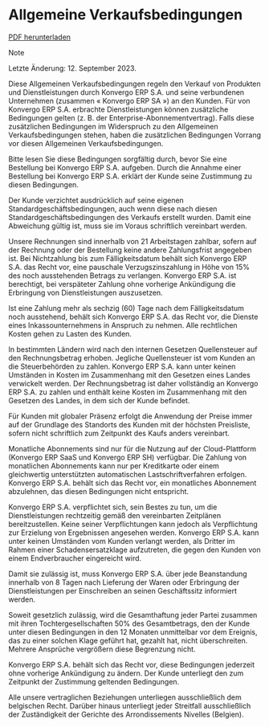 # Allgemeine Verkaufsbedingungen

[PDF
herunterladen](https://www.odoo.com/documentation/16.0/terms_of_sale_de.pdf)

<div class="alert alert-primary">
<p class="alert-title">
Note</p><p>Letzte Änderung: 12. September 2023.</p>
</div>

Diese Allgemeinen Verkaufsbedingungen regeln den Verkauf von Produkten und
Dienstleistungen durch Konvergo ERP S.A. und seine verbundenen Unternehmen (zusammen «
Konvergo ERP SA ») an den Kunden. Für von Konvergo ERP S.A. erbrachte Dienstleistungen können
zusätzliche Bedingungen gelten (z. B. der Enterprise-Abonnementvertrag). Falls
diese zusätzlichen Bedingungen im Widerspruch zu den Allgemeinen
Verkaufsbedingungen stehen, haben die zusätzlichen Bedingungen Vorrang vor
diesen Allgemeinen Verkaufsbedingungen.

Bitte lesen Sie diese Bedingungen sorgfältig durch, bevor Sie eine Bestellung
bei Konvergo ERP S.A. aufgeben. Durch die Annahme einer Bestellung bei Konvergo ERP S.A.
erklärt der Kunde seine Zustimmung zu diesen Bedingungen.

Der Kunde verzichtet ausdrücklich auf seine eigenen
Standardgeschäftsbedingungen, auch wenn diese nach diesen
Standardgeschäftsbedingungen des Verkaufs erstellt wurden. Damit eine
Abweichung gültig ist, muss sie im Voraus schriftlich vereinbart werden.

Unsere Rechnungen sind innerhalb von 21 Arbeitstagen zahlbar, sofern auf der
Rechnung oder der Bestellung keine andere Zahlungsfrist angegeben ist. Bei
Nichtzahlung bis zum Fälligkeitsdatum behält sich Konvergo ERP S.A. das Recht vor,
eine pauschale Verzugszinszahlung in Höhe von 15% des noch ausstehenden
Betrags zu verlangen. Konvergo ERP S.A. ist berechtigt, bei verspäteter Zahlung ohne
vorherige Ankündigung die Erbringung von Dienstleistungen auszusetzen.

Ist eine Zahlung mehr als sechzig (60) Tage nach dem Fälligkeitsdatum noch
ausstehend, behält sich Konvergo ERP S.A. das Recht vor, die Dienste eines
Inkassounternehmens in Anspruch zu nehmen. Alle rechtlichen Kosten gehen zu
Lasten des Kunden.

In bestimmten Ländern wird nach den internen Gesetzen Quellensteuer auf den
Rechnungsbetrag erhoben. Jegliche Quellensteuer ist vom Kunden an die
Steuerbehörden zu zahlen. Konvergo ERP S.A. kann unter keinen Umständen in Kosten im
Zusammenhang mit den Gesetzen eines Landes verwickelt werden. Der
Rechnungsbetrag ist daher vollständig an Konvergo ERP S.A. zu zahlen und enthält keine
Kosten im Zusammenhang mit den Gesetzen des Landes, in dem sich der Kunde
befindet.

Für Kunden mit globaler Präsenz erfolgt die Anwendung der Preise immer auf der
Grundlage des Standorts des Kunden mit der höchsten Preisliste, sofern nicht
schriftlich zum Zeitpunkt des Kaufs anders vereinbart.

Monatliche Abonnements sind nur für die Nutzung auf der Cloud-Plattform (Konvergo ERP
SaaS und Konvergo ERP SH) verfügbar. Die Zahlung von monatlichen Abonnements kann nur
per Kreditkarte oder einem gleichwertig unterstützten automatischen
Lastschriftverfahren erfolgen. Konvergo ERP S.A. behält sich das Recht vor, ein
monatliches Abonnement abzulehnen, das diesen Bedingungen nicht entspricht.

Konvergo ERP S.A. verpflichtet sich, sein Bestes zu tun, um die Dienstleistungen
rechtzeitig gemäß den vereinbarten Zeitplänen bereitzustellen. Keine seiner
Verpflichtungen kann jedoch als Verpflichtung zur Erzielung von Ergebnissen
angesehen werden. Konvergo ERP S.A. kann unter keinen Umständen vom Kunden verlangt
werden, als Dritter im Rahmen einer Schadensersatzklage aufzutreten, die gegen
den Kunden von einem Endverbraucher eingereicht wird.

Damit sie zulässig ist, muss Konvergo ERP S.A. über jede Beanstandung innerhalb von 8
Tagen nach Lieferung der Waren oder Erbringung der Dienstleistungen per
Einschreiben an seinen Geschäftssitz informiert werden.

Soweit gesetzlich zulässig, wird die Gesamthaftung jeder Partei zusammen mit
ihren Tochtergesellschaften 50% des Gesamtbetrags, den der Kunde unter diesen
Bedingungen in den 12 Monaten unmittelbar vor dem Ereignis, das zu einer
solchen Klage geführt hat, gezahlt hat, nicht überschreiten. Mehrere Ansprüche
vergrößern diese Begrenzung nicht.

Konvergo ERP S.A. behält sich das Recht vor, diese Bedingungen jederzeit ohne
vorherige Ankündigung zu ändern. Der Kunde unterliegt den zum Zeitpunkt der
Zustimmung geltenden Bedingungen.

Alle unsere vertraglichen Beziehungen unterliegen ausschließlich dem
belgischen Recht. Darüber hinaus unterliegt jeder Streitfall ausschließlich
der Zuständigkeit der Gerichte des Arrondissements Nivelles (Belgien).

